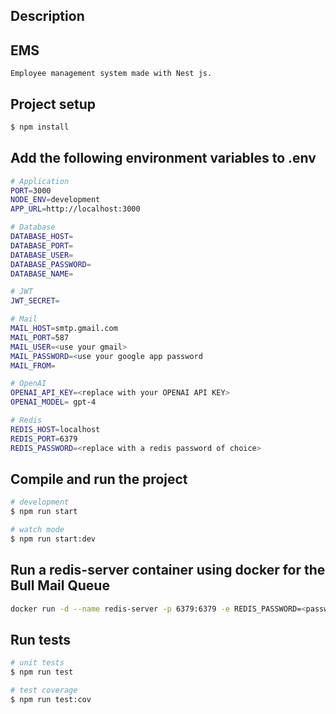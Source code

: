 

## Description

## EMS
```
Employee management system made with Nest js.
```

## Project setup

```bash
$ npm install
```
## Add the following environment variables to .env
```bash
# Application
PORT=3000
NODE_ENV=development
APP_URL=http://localhost:3000

# Database
DATABASE_HOST=
DATABASE_PORT=
DATABASE_USER=
DATABASE_PASSWORD=
DATABASE_NAME=

# JWT
JWT_SECRET=

# Mail
MAIL_HOST=smtp.gmail.com
MAIL_PORT=587
MAIL_USER=<use your gmail>
MAIL_PASSWORD=<use your google app password
MAIL_FROM=

# OpenAI
OPENAI_API_KEY=<replace with your OPENAI API KEY>
OPENAI_MODEL= gpt-4

# Redis
REDIS_HOST=localhost
REDIS_PORT=6379
REDIS_PASSWORD=<replace with a redis password of choice>

```
## Compile and run the project

```bash
# development
$ npm run start

# watch mode
$ npm run start:dev
```
## Run a redis-server container using docker for the Bull Mail Queue

```bash
docker run -d --name redis-server -p 6379:6379 -e REDIS_PASSWORD=<password> redis redis-server --requirepass <password>
```

## Run tests

```bash
# unit tests
$ npm run test

# test coverage
$ npm run test:cov
```

